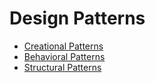 # Design Patterns

- [Creational Patterns](./Creational/README.md)
- [Behavioral Patterns](./Behavioral/README.md)
- [Structural Patterns](./Structural/README.md)